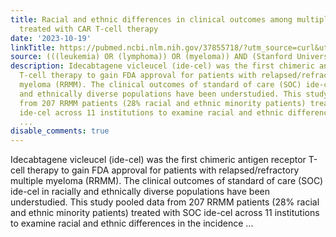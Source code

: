 ```yaml
---
title: Racial and ethnic differences in clinical outcomes among multiple myeloma patients
  treated with CAR T-cell therapy
date: '2023-10-19'
linkTitle: https://pubmed.ncbi.nlm.nih.gov/37855718/?utm_source=curl&utm_medium=rss&utm_campaign=pubmed-2&utm_content=1Rkszs2HVZ2RHP33OibaNFew6VK-LzjJWTD4GwmLlk8B-wCceh&fc=20220923065203&ff=20231020180754&v=2.17.9.post6+86293ac
source: (((leukemia) OR (lymphoma)) OR (myeloma)) AND (Stanford University[Affiliation])
description: Idecabtagene vicleucel (ide-cel) was the first chimeric antigen receptor
  T-cell therapy to gain FDA approval for patients with relapsed/refractory multiple
  myeloma (RRMM). The clinical outcomes of standard of care (SOC) ide-cel in racially
  and ethnically diverse populations have been understudied. This study pooled data
  from 207 RRMM patients (28% racial and ethnic minority patients) treated with SOC
  ide-cel across 11 institutions to examine racial and ethnic differences in the incidence
  ...
disable_comments: true
---
```

Idecabtagene vicleucel (ide-cel) was the first chimeric antigen receptor T-cell therapy to gain FDA approval for patients with relapsed/refractory multiple myeloma (RRMM). The clinical outcomes of standard of care (SOC) ide-cel in racially and ethnically diverse populations have been understudied. This study pooled data from 207 RRMM patients (28% racial and ethnic minority patients) treated with SOC ide-cel across 11 institutions to examine racial and ethnic differences in the incidence ...